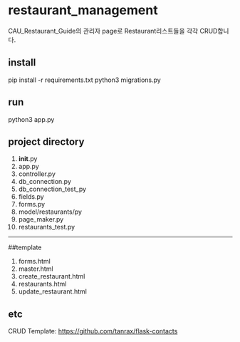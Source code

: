 # restaurant_management
CAU_Restaurant_Guide의 관리자 page로 Restaurant리스트들을 각각 CRUD합니다.
## install
pip install -r requirements.txt
python3 migrations.py
## run
python3 app.py
## project directory
1. __init__.py
2. app.py
3. controller.py
4. db_connection.py
5. db_connection_test_py
6. fields.py
7. forms.py
8. model/restaurants/py
9. page_maker.py
10. restaurants_test.py
* * *
##template 
1. forms.html
2. master.html
3. create_restaurant.html
4. restaurants.html
5. update_restaurant.html
## etc
CRUD Template: https://github.com/tanrax/flask-contacts
